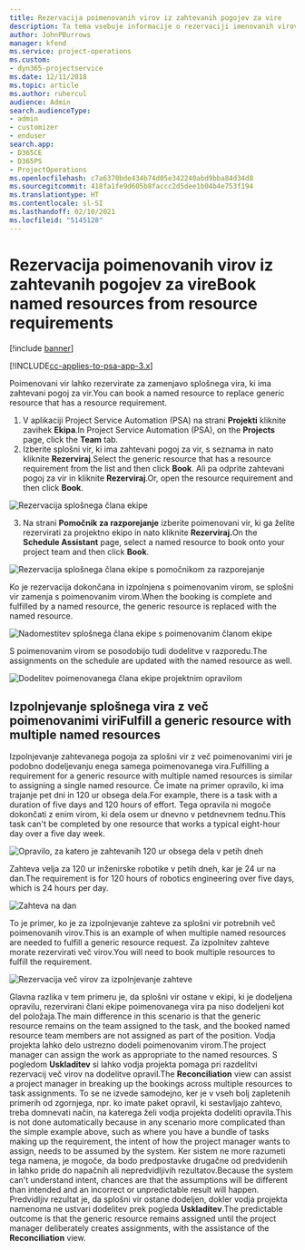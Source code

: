 ```yaml
---
title: Rezervacija poimenovanih virov iz zahtevanih pogojev za vire
description: Ta tema vsebuje informacije o rezervaciji imenovanih virov za zahtevo za splošni vir.
author: JohnPBurrows
manager: kfend
ms.service: project-operations
ms.custom:
- dyn365-projectservice
ms.date: 12/11/2018
ms.topic: article
ms.author: ruhercul
audience: Admin
search.audienceType:
- admin
- customizer
- enduser
search.app:
- D365CE
- D365PS
- ProjectOperations
ms.openlocfilehash: c7a6370bde434b74d05e342240abd9bba84d34d8
ms.sourcegitcommit: 418fa1fe9d605b8faccc2d5dee1b04b4e753f194
ms.translationtype: HT
ms.contentlocale: sl-SI
ms.lasthandoff: 02/10/2021
ms.locfileid: "5145128"
---
```

# <a name="book-named-resources-from-resource-requirements"></a><span data-ttu-id="ff5f6-103">Rezervacija poimenovanih virov iz zahtevanih pogojev za vire</span><span class="sxs-lookup"><span data-stu-id="ff5f6-103">Book named resources from resource requirements</span></span>

[!include [banner](../includes/psa-now-project-operations.md)]

[!INCLUDE[cc-applies-to-psa-app-3.x](../includes/cc-applies-to-psa-app-3x.md)]

<span data-ttu-id="ff5f6-104">Poimenovani vir lahko rezervirate za zamenjavo splošnega vira, ki ima zahtevani pogoj za vir.</span><span class="sxs-lookup"><span data-stu-id="ff5f6-104">You can book a named resource to replace generic resource that has a resource requirement.</span></span>

1. <span data-ttu-id="ff5f6-105">V aplikaciji Project Service Automation (PSA) na strani **Projekti** kliknite zavihek **Ekipa**.</span><span class="sxs-lookup"><span data-stu-id="ff5f6-105">In Project Service Automation (PSA), on the **Projects** page, click the **Team** tab.</span></span>
2. <span data-ttu-id="ff5f6-106">Izberite splošni vir, ki ima zahtevani pogoj za vir, s seznama in nato kliknite **Rezerviraj**.</span><span class="sxs-lookup"><span data-stu-id="ff5f6-106">Select the generic resource that has a resource requirement from the list and then click **Book**.</span></span> <span data-ttu-id="ff5f6-107">Ali pa odprite zahtevani pogoj za vir in kliknite **Rezerviraj**.</span><span class="sxs-lookup"><span data-stu-id="ff5f6-107">Or, open the resource requirement and then click **Book**.</span></span>


![Rezervacija splošnega člana ekipe](media/RM-how-to-14.png)


3. <span data-ttu-id="ff5f6-109">Na strani **Pomočnik za razporejanje** izberite poimenovani vir, ki ga želite rezervirati za projektno ekipo in nato kliknite **Rezerviraj.**</span><span class="sxs-lookup"><span data-stu-id="ff5f6-109">On the **Schedule Assistant** page, select a named resource to book onto your project team and then click **Book**.</span></span>

![Rezervacija splošnega člana ekipe s pomočnikom za razporejanje](media/RM-how-to-15.png)

<span data-ttu-id="ff5f6-111">Ko je rezervacija dokončana in izpolnjena s poimenovanim virom, se splošni vir zamenja s poimenovanim virom.</span><span class="sxs-lookup"><span data-stu-id="ff5f6-111">When the booking is complete and fulfilled by a named resource, the generic resource is replaced with the named resource.</span></span>

![Nadomestitev splošnega člana ekipe s poimenovanim članom ekipe](media/RM-how-to-16.png)

<span data-ttu-id="ff5f6-113">S poimenovanim virom se posodobijo tudi dodelitve v razporedu.</span><span class="sxs-lookup"><span data-stu-id="ff5f6-113">The assignments on the schedule are updated with the named resource as well.</span></span>

![Dodelitev poimenovanega člana ekipe projektnim opravilom](media/RM-how-to-17.png)

## <a name="fulfill-a-generic-resource-with-multiple-named-resources"></a><span data-ttu-id="ff5f6-115">Izpolnjevanje splošnega vira z več poimenovanimi viri</span><span class="sxs-lookup"><span data-stu-id="ff5f6-115">Fulfill a generic resource with multiple named resources</span></span>
<span data-ttu-id="ff5f6-116">Izpolnjevanje zahtevanega pogoja za splošni vir z več poimenovanimi viri je podobno dodeljevanju enega samega poimenovanega vira.</span><span class="sxs-lookup"><span data-stu-id="ff5f6-116">Fulfilling a requirement for a generic resource with multiple named resources is similar to assigning a single named resource.</span></span> <span data-ttu-id="ff5f6-117">Če imate na primer opravilo, ki ima trajanje pet dni in 120 ur obsega dela.</span><span class="sxs-lookup"><span data-stu-id="ff5f6-117">For example, there is a task with a duration of five days and 120 hours of effort.</span></span> <span data-ttu-id="ff5f6-118">Tega opravila ni mogoče dokončati z enim virom, ki dela osem ur dnevno v petdnevnem tednu.</span><span class="sxs-lookup"><span data-stu-id="ff5f6-118">This task can't be completed by one resource that works a typical eight-hour day over a five day week.</span></span> 

![Opravilo, za katero je zahtevanih 120 ur obsega dela v petih dneh](media/RM-how-to-21.png)

<span data-ttu-id="ff5f6-120">Zahteva velja za 120 ur inženirske robotike v petih dneh, kar je 24 ur na dan.</span><span class="sxs-lookup"><span data-stu-id="ff5f6-120">The requirement is for 120 hours of robotics engineering over five days, which is 24 hours per day.</span></span>

![Zahteva na dan](media/RM-how-to-22.png)

<span data-ttu-id="ff5f6-122">To je primer, ko je za izpolnjevanje zahteve za splošni vir potrebnih več poimenovanih virov.</span><span class="sxs-lookup"><span data-stu-id="ff5f6-122">This is an example of when multiple named resources are needed to fulfill a generic resource request.</span></span> <span data-ttu-id="ff5f6-123">Za izpolnitev zahteve morate rezervirati več virov.</span><span class="sxs-lookup"><span data-stu-id="ff5f6-123">You will need to book multiple resources to fulfill the requirement.</span></span>

![Rezervacija več virov za izpolnjevanje zahteve](media/RM-how-to-23.png)

<span data-ttu-id="ff5f6-125">Glavna razlika v tem primeru je, da splošni vir ostane v ekipi, ki je dodeljena opravilu, rezervirani člani ekipe poimenovanega vira pa niso dodeljeni kot del položaja.</span><span class="sxs-lookup"><span data-stu-id="ff5f6-125">The main difference in this scenario is that the generic resource remains on the team assigned to the task, and the booked named resource team members are not assigned as part of the position.</span></span> <span data-ttu-id="ff5f6-126">Vodja projekta lahko delo ustrezno dodeli poimenovanim virom.</span><span class="sxs-lookup"><span data-stu-id="ff5f6-126">The project manager can assign the work as appropriate to the named resources.</span></span> <span data-ttu-id="ff5f6-127">S pogledom **Uskladitev** si lahko vodja projekta pomaga pri razdelitvi rezervacij več virov na dodelitve opravil.</span><span class="sxs-lookup"><span data-stu-id="ff5f6-127">The **Reconciliation** view can assist a project manager in breaking up the bookings across multiple resources to task assignments.</span></span> <span data-ttu-id="ff5f6-128">To se ne izvede samodejno, ker je v vseh bolj zapletenih primerih od zgornjega, npr. ko imate paket opravil, ki sestavljajo zahtevo, treba domnevati način, na katerega želi vodja projekta dodeliti opravila.</span><span class="sxs-lookup"><span data-stu-id="ff5f6-128">This is not done automatically because in any scenario more complicated than the simple example above, such as where you have a bundle of tasks making up the requirement, the intent of how the project manager wants to assign, needs to be assumed by the system.</span></span> <span data-ttu-id="ff5f6-129">Ker sistem ne more razumeti tega namena, je mogoče, da bodo predpostavke drugačne od predvidenih in lahko pride do napačnih ali nepredvidljivih rezultatov.</span><span class="sxs-lookup"><span data-stu-id="ff5f6-129">Because the system can't understand intent, chances are that the assumptions will be different than intended and an incorrect or unpredictable result will happen.</span></span> <span data-ttu-id="ff5f6-130">Predvidljiv rezultat je, da splošni vir ostane dodeljen, dokler vodja projekta namenoma ne ustvari dodelitev prek pogleda **Uskladitev**.</span><span class="sxs-lookup"><span data-stu-id="ff5f6-130">The predictable outcome is that the generic resource remains assigned until the project manager deliberately creates assignments, with the assistance of the **Reconciliation** view.</span></span>


